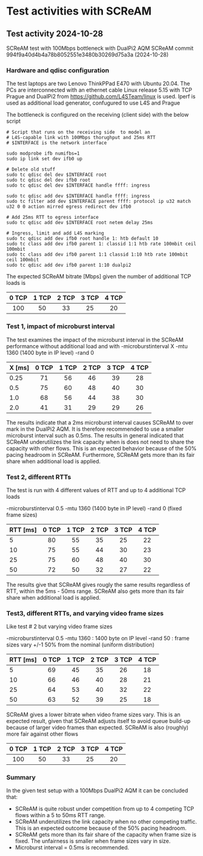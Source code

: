 # Test activities with SCReAM

## Test activity 2024-10-28
SCReAM test with 100Mbps bottleneck with DualPi2 AQM
SCReAM commit 994f9a40d4b4a78b8052551e3480b30269d75a3a (2024-10-28)

### Hardware and qdisc configuration
The test laptops are two Lenovo ThinkPPad E470 with Ubuntu 20.04. The PCs are interconnected with an ethernet cable
Linux release 5.15 with TCP Prague and DualPi2 from 
https://github.com/L4STeam/linux is used. Iperf is used as additional load generator, confugured to use L4S and Prague

The bottleneck is configured on the receiving (client side) with the below script

~~~
# Script that runs on the receiving side  to model an 
# L4S-capable link with 100Mbps thorughput and 25ms RTT
# $INTERFACE is the network interface

sudo modprobe ifb numifbs=1
sudo ip link set dev ifb0 up

# Delete old stuff
sudo tc qdisc del dev $INTERFACE root
sudo tc qdisc del dev ifb0 root
sudo tc qdisc del dev $INTERFACE handle ffff: ingress

sudo tc qdisc add dev $INTERFACE handle ffff: ingress
sudo tc filter add dev $INTERFACE parent ffff: protocol ip u32 match u32 0 0 action mirred egress redirect dev ifb0

# Add 25ms RTT to egress interface
sudo tc qdisc add dev $INTERFACE root netem delay 25ms

# Ingress, limit and add L4S marking
sudo tc qdisc add dev ifb0 root handle 1: htb default 10
sudo tc class add dev ifb0 parent 1: classid 1:1 htb rate 100mbit ceil 100mbit
sudo tc class add dev ifb0 parent 1:1 classid 1:10 htb rate 100mbit ceil 100mbit
sudo tc qdisc add dev ifb0 parent 1:10 dualpi2
~~~


The expected SCReAM bitrate  [Mbps] given the number of additional TCP loads  is 

| 0 TCP | 1 TCP | 2 TCP | 3 TCP | 4 TCP |
|:-:|:-:|:-:|:-:|:-:|
| 100 | 50 | 33 | 25 | 20 |


### Test 1, impact of microburst interval
The test examines the impact of the microburst interval in the SCReAM performance without additional load and with 
-microburstinterval X
-mtu 1360 (1400 byte in IP level)
-rand 0

| X [ms]  | 0 TCP | 1 TCP | 2 TCP | 3 TCP | 4 TCP |
| :- |:-:|:-:|:-:|:-:|:-:|
| 0.25 | 71 | 56 | 46 | 39 | 28 |
| 0.5 | 75 | 60 | 48 | 40 | 30 |
| 1.0 | 68 | 56 | 44 | 38 | 30 |
| 2.0 | 41 | 31 | 29 | 29 | 26 |

The results indicate that a 2ms microburst interval causes SCReAM to over mark in the DualPi2 AQM. It is therefore recommended to use a smaller microburst interval such as 0.5ms.
The results in general indicated that SCReAM underutilizes the link capacity when is does not need to share the capacity with other flows. This is an expected behavior because of the 50% pacing headroom in SCReAM. Furthermore, SCReAM gets more than its fair share when additional load is applied.

### Test 2, different RTTs
The test is run with 4 different values of RTT and up to 4 additional TCP loads

-microburstinterval 0.5
-mtu 1360 (1400 byte in IP level)
-rand 0 (fixed frame sizes)

| RTT [ms]  | 0 TCP | 1 TCP | 2 TCP | 3 TCP | 4 TCP |
| :- |:-:|:-:|:-:|:-:|:-:|
| 5 | 80 | 55 | 35 | 25 | 22 |
| 10 | 75 | 55 | 44 | 30 | 23 |
| 25 | 75 | 60 | 48 | 40 | 30 |
| 50 | 72 | 50 | 32 | 27 | 22 |

The results give that SCReAM gives rougly the same results regardless of RTT, within the 5ms - 50ms range. SCReAM also gets more than its fair share  when additional load is applied.

### Test3, different RTTs, and varying video frame sizes
Like test # 2 but varying video frame sizes

-microburstinterval 0.5
-mtu 1360 : 1400 byte on IP level
-rand 50 : frame sizes vary +/-1 50% from the nominal (uniform distribution)

| RTT [ms]  | 0 TCP | 1 TCP | 2 TCP | 3 TCP | 4 TCP |
| :- |:-:|:-:|:-:|:-:|:-:|
| 5 | 69 | 45 | 35 | 26 | 18 |
| 10 | 66 | 46 | 40 | 28 | 21 |
| 25 | 64 | 53 | 40 | 32 | 22 |
| 50 | 63 | 52 | 39 | 25 | 18 |

SCReAM gives a lower bitrate when video frame sizes vary. This is an expected result, given that SCReAM adjusts itself to avoid queue build-up because of larger video frames than expected. SCReAM is also (roughly) more fair against other flows

| 0 TCP | 1 TCP | 2 TCP | 3 TCP | 4 TCP |
|:-:|:-:|:-:|:-:|:-:|
| 100 | 50 | 33 | 25 | 20 |

### Summary
In the given test setup with a 100Mbps DualPi2 AQM it can be concluded that: 

+ SCReAM is quite robust under competition from up to 4 competing TCP flows within a 5 to 50ms RTT range.
+ SCReAM underutilizes the link capacity when no other competing traffic. This is an expected outcome because of the 50% pacing headroom.
+ SCReAM gets more than its fair share of the capacity when frame size is fixed. The unfairness is smaller when frame sizes vary in size.
+ Microburst interval = 0.5ms is recommended.

